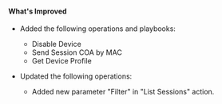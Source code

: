#### What's Improved
- Added the following operations and playbooks: 
  - Disable Device 
  - Send Session COA by MAC
  - Get Device Profile


- Updated the following operations: 
  - Added new parameter "Filter" in "List Sessions" action.  
